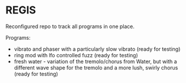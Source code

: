 # REGIS
Reconfigured repo to track all programs in one place.

Programs:
- vibrato and phaser with a particularly slow vibrato (ready for testing)
- ring mod with lfo controlled fuzz (ready for testing)
- fresh water - variation of the tremolo/chorus from Water, but with a different wave shape for the tremolo and a more lush, swirly chorus (ready for testing)
